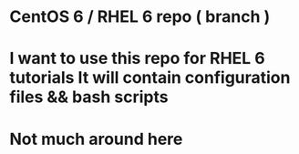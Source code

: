 CentOS 6 / RHEL 6 repo ( branch )
==================================

I want to use this repo for RHEL 6 tutorials
It will contain configuration files && bash scripts
=======
Not much around here
==
